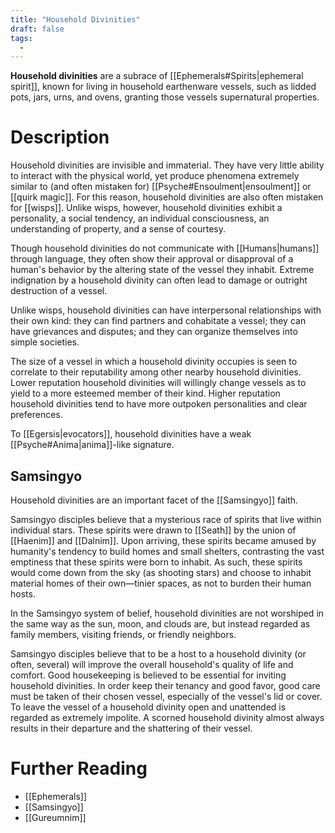 ```yaml
---
title: "Household Divinities"
draft: false
tags:
  - 
---
```


**Household divinities** are a subrace of [[Ephemerals#Spirits|ephemeral spirit]], known for living in household earthenware vessels, such as lidded pots, jars, urns, and ovens, granting those vessels supernatural properties.

# Description
Household divinities are invisible and immaterial. They have very little ability to interact with the physical world, yet produce phenomena extremely similar to (and often mistaken for) [[Psyche#Ensoulment|ensoulment]] or [[quirk magic]]. For this reason, household divinities are also often mistaken for [[wisps]]. Unlike wisps, however, household divinities exhibit a personality, a social tendency, an individual consciousness, an understanding of property, and a sense of courtesy. 

Though household divinities do not communicate with [[Humans|humans]] through language, they often show their approval or disapproval of a human's behavior by the altering state of the vessel they inhabit. Extreme indignation by a household divinity can often lead to damage or outright destruction of a vessel.

Unlike wisps, household divinities can have interpersonal relationships with their own kind: they can find partners and cohabitate a vessel; they can have grievances and disputes; and they can organize themselves into simple societies.

The size of a vessel in which a household divinity occupies is seen to correlate to their reputability among other nearby household divinities. Lower reputation household divinities will willingly change vessels as to yield to a more esteemed member of their kind. Higher reputation household divinities tend to have more outpoken personalities and clear preferences.

To [[Egersis|evocators]], household divinities have a weak [[Psyche#Anima|anima]]-like signature.

## Samsingyo
Household divinities are an important facet of the [[Samsingyo]] faith.

Samsingyo disciples believe that a mysterious race of spirits that live within individual stars. These spirits were drawn to [[Seath]] by the union of [[Haenim]] and [[Dalnim]]. Upon arriving, these spirits became amused by humanity's tendency to build homes and small shelters, contrasting the vast emptiness that these spirits were born to inhabit. As such, these spirits would come down from the sky (as shooting stars) and choose to inhabit material homes of their own—tinier spaces, as not to burden their human hosts. 

In the Samsingyo system of belief, household divinities are not worshiped in the same way as the sun, moon, and clouds are, but instead regarded as family members, visiting friends, or friendly neighbors. 

Samsingyo disciples believe that to be a host to a household divinity (or often, several) will improve the overall household's quality of life and comfort. Good housekeeping is believed to be essential for inviting household divinities. In order keep their tenancy and good favor, good care must be taken of their chosen vessel, especially of the vessel's lid or cover. To leave the vessel of a household divinity open and unattended is regarded as extremely impolite. A scorned household divinity almost always results in their departure and the shattering of their vessel.

# Further Reading
- [[Ephemerals]]
- [[Samsingyo]]
- [[Gureumnim]]